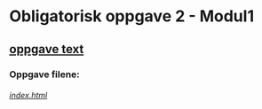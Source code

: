 # Obligatorisk oppgave 2 - Modul1

## [oppgave text](https://github.com/gigalomaniacx/ObligatoriskOppgave-2/blob/main/oppgavetext.md)

### Oppgave filene:
###### [index.html](https://github.com/gigalomaniacx/ObligatoriskOppgave-2/blob/main/index.html)